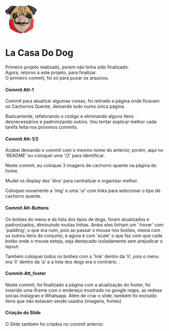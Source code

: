 <img src="./imagens/logo_icon.png" alt="imagem-logo"/>
<h1>La Casa Do Dog</h1>

<p>Primeiro projeto realizado, porém não tinha sido finalizado.<br>
Agora, retorno a este projeto, para finalizar.<br>
O primeiro commit, foi só para puxar os arquivos.</p>

<h4>Commit Att-1</h4>
<p>Commit para atualizar algumas coisas, foi retirado a página onde ficavam os Cachorros Quente, deixando tudo numa única página.</p>
<p>Basicamente, refatorando o código e eliminando alguns itens desnecessários e padronizando outros. Vou tentar explicar melhor cada tarefa feita nos próximos commits.</p>
<h4>Commit Att-1/2</h4>
<p>Acabei deixando o commit com o mesmo nome do anterior, porém, aqui no 'README' eu coloquei uma '/2' para identificar.</p>
<p>Neste commit, eu coloquei 3 imagens de cachorro-quente na página do home.</p>
<p>Mudei os display das 'divs' para centralizar e organizar melhor.</p>
<p>Coloquei novamente a 'img' e uma 'ul' com links para selecionar o tipo de cachorro quente.</p>

<h4>Commit Att-Buttons</h4>
<p>Os botões do menu e da lista dos tipos de dogs, foram atualizados e padronizados, diminuindo muitas linhas.
Antes eles tinham um ':hover' com 'padding', o que era ruim, pois ao passar o mouse nos botões, mexia com os outros itens do conjunto, e agora é com 'scale' o que faz com que cada botão onde o mouse esteja, seja destacado isoladamente sem prejudicar o layout.</p>
<p>Também coloquei todos os botões com o 'link' dentro da 'li', pois o menu era 'li' dentro da 'a' e a lista dos dogs era o contrário. .</p>

<h4>Commit-Att_footer</h4>
<p>Neste commit, foi finalizado a página com a atualização do footer, foi inserido uma iframe com o endereço mostrado no google maps, as redese socias Instagran e Whatsapp. Além de criar o slide, também foi excluído itens que não estavam sendo usados (imagens, fontes)</p>

<h4>Criação do Slide</h4>
<p>O Slide também foi criados no commit anterior.</p>
